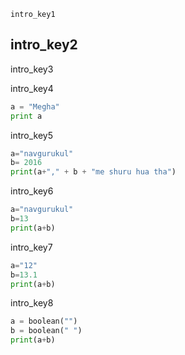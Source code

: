 ```ngMeta
intro_key1
```
## intro_key2
intro_key3




intro_key4

```python
a = "Megha"
print a
```
intro_key5

```python
a="navgurukul"
b= 2016
print(a+"," + b + "me shuru hua tha")
```
intro_key6

```python
a="navgurukul"
b=13
print(a+b)
```
intro_key7

```python
a="12"
b=13.1
print(a+b)
```
intro_key8

```python
a = boolean("")
b = boolean(" ")
print(a+b)
```
